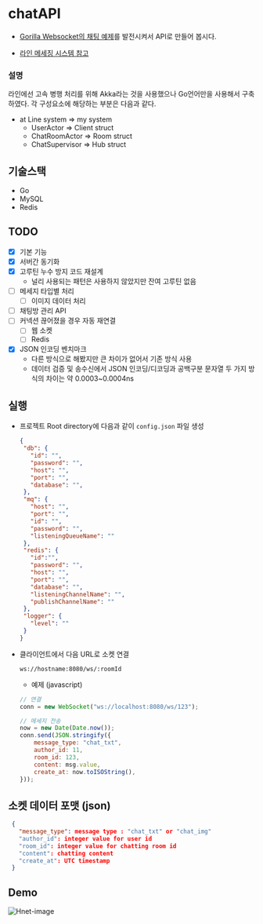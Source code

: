 # chatAPI
- [Gorilla Websocket의 채팅 예제](https://github.com/gorilla/websocket/tree/master/examples/chat)를 발전시켜서 API로 만들어 봅시다.

- [라인 메세징 시스템 참고](https://engineering.linecorp.com/ko/blog/the-architecture-behind-chatting-on-line-live/)

### 설명
라인에선 고속 병행 처리를 위해 Akka라는 것을 사용했으나 Go언어만을 사용해서 구축하였다. 각 구성요소에 해당하는 부분은 다음과 같다.
- at Line system => my system
   + UserActor => Client struct
   + ChatRoomActor => Room struct
   + ChatSupervisor => Hub struct

## 기술스택
- Go
- MySQL
- Redis

## TODO
- [x] 기본 기능
- [x] 서버간 동기화
- [x] 고루틴 누수 방지 코드 재설계
   + 널리 사용되는 패턴은 사용하지 않았지만 잔여 고루틴 없음
- [ ] 메세지 타입별 처리
   + [ ] 이미지 데이터 처리

- [ ] 채팅방 관리 API
- [ ] 커넥션 끊어졌을 경우 자동 재연결
   + [ ] 웹 소켓
   + [ ] Redis 
- [x] JSON 인코딩 벤치마크
   + 다른 방식으로 해봤지만 큰 차이가 없어서 기존 방식 사용
   + 데이터 검증 및 송수신에서 JSON 인코딩/디코딩과 공백구분 문자열 두 가지 방식의 차이는 약 0.0003~0.0004ns 

## 실행
- 프로젝트 Root directory에 다음과 같이 `config.json` 파일 생성
   ```json
   {
    "db": {
      "id": "",
      "password": "",
      "host": "",
      "port": "",
      "database": "",
    },
    "mq": {
      "host": "",
      "port": "",
      "id": "",
      "password": "",
      "listeningQueueName": ""
    },
    "redis": {
      "id":"",
      "password": "",
      "host": "",
      "port": "",
      "database": "",
      "listeningChannelName": "",
      "publishChannelName": ""
    },
    "logger": {
      "level": ""
    }
  }
   ```
   
- 클라이언트에서 다음 URL로 소켓 연결
   ```cURL
   ws://hostname:8080/ws/:roomId
   ```
   + 예제 (javascript)
   ``` javascript
   // 연결
   conn = new WebSocket("ws://localhost:8080/ws/123");

   // 메세지 전송
   now = new Date(Date.now());
   conn.send(JSON.stringify({
       message_type: "chat_txt",
       author_id: 11,
       room_id: 123,
       content: msg.value,
       create_at: now.toISOString(),
   }));
   ```
   
## 소켓 데이터 포맷 (json)
```json
 {
   "message_type": message type : "chat_txt" or "chat_img"
   "author_id": integer value for user id
   "room_id": integer value for chatting room id
   "content": chatting content
   "create_at": UTC timestamp
 }
```


## Demo
![Hnet-image](https://user-images.githubusercontent.com/45375508/172126121-641e86e8-d674-46f4-b39c-3ecc7da213df.gif)

